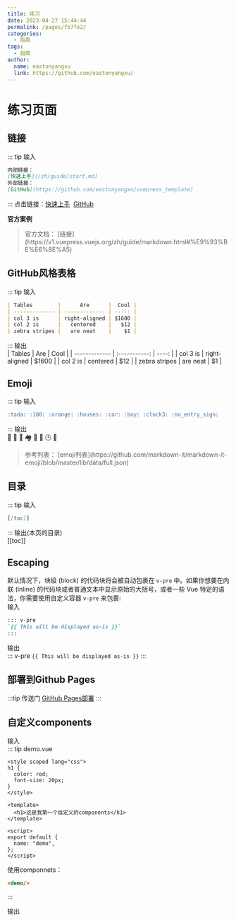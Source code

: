 ```yaml
---
title: 练习
date: 2023-04-27 15:44:44
permalink: /pages/fb7fe2/
categories:
  - 指南
tags:
  - 指南
author: 
  name: eastonyangxu
  link: https://github.com/eastonyangxu/
---
```

# 练习页面

## 链接

::: tip 输入
``` md
内部链接：
[快速上手](/zh/guide/start.md)
外部链接：
[GitHub](https://github.com/eastonyangxu/vuepress_template)
```
:::
点击链接：[快速上手](/zh/guide/start.md)&nbsp;&nbsp;[GitHub](https://github.com/eastonyangxu/vuepress_template)

**官方案例**
<blockquote>
官方文档：
[链接](https://v1.vuepress.vuejs.org/zh/guide/markdown.html#%E9%93%BE%E6%8E%A5)
</blockquote>

## GitHub风格表格
::: tip 输入
``` md
| Tables        |      Are      |  Cool |
| ------------- | :-----------: | ----: |
| col 3 is      | right-aligned | $1600 |
| col 2 is      |   centered    |   $12 |
| zebra stripes |   are neat    |    $1 |
```
:::
输出<br/>
| Tables        |      Are      |  Cool |
| ------------- | :-----------: | ----: |
| col 3 is      | right-aligned | $1600 |
| col 2 is      |   centered    |   $12 |
| zebra stripes |   are neat    |    $1 |


## Emoji
::: tip 输入
``` md
:tada: :100: :orange: :houses: :car: :boy: :clock3: :no_entry_sign:
```
:::
输出<br/>
:tada: :100: :orange: :houses: :car: :boy: :clock3: :no_entry_sign:
<blockquote>
参考列表：
[emoji列表](https://github.com/markdown-it/markdown-it-emoji/blob/master/lib/data/full.json)
</blockquote>


## 目录
::: tip 输入
``` md
[[toc]]
```
:::
输出(本页的目录)<br/>
[[toc]]


## Escaping
默认情况下，块级 (block) 的代码块将会被自动包裹在 `v-pre` 中。如果你想要在内联 (inline) 的代码块或者普通文本中显示原始的大括号，或者一些 Vue 特定的语法，你需要使用自定义容器 `v-pre` 来包裹: <br/>
输入<br/>
``` md
::: v-pre
`{{ This will be displayed as-is }}`
:::
```
输出<br/>
::: v-pre
`{{ This will be displayed as-is }}`
:::

## 部署到Github Pages
:::tip 传送门
[GitHub Pages部署](https://v1.vuepress.vuejs.org/zh/guide/deploy.html#github-pages)
:::


## 自定义components
输入<br/>
::: tip demo.vue
``` vue
<style scoped lang="css">
h1 {
  color: red;
  font-size: 20px;
}
</style>

<template>
  <h1>这是我第一个自定义的components</h1>
</template>

<script>
export default {
  name: "demo",
};
</script>
```
使用componnets：
``` md
<demo/>
```
:::

输出<br/>
<demo/>
